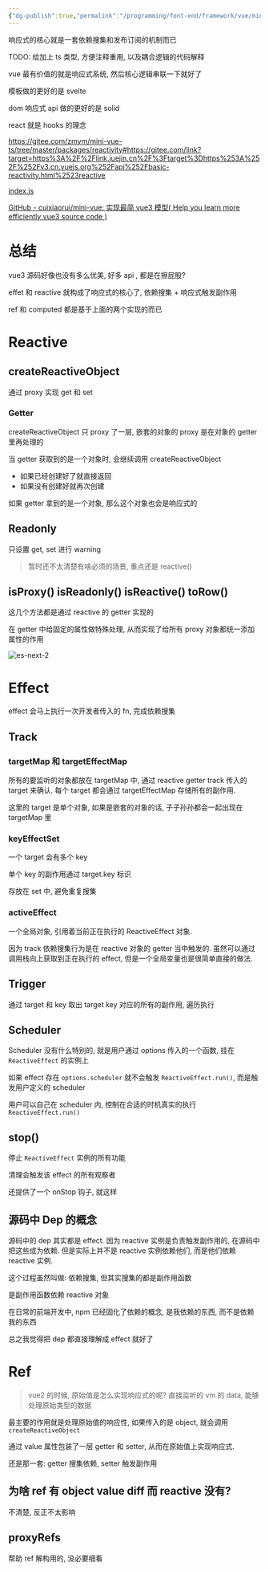 ```yaml
---
{"dg-publish":true,"permalink":"/programming/font-end/framework/vue/mini-vue3/"}
---
```



响应式的核心就是一套依赖搜集和发布订阅的机制而已

TODO: 给加上 ts 类型, 方便注释重用, 以及耦合逻辑的代码解释

vue 最有价值的就是响应式系统, 然后核心逻辑串联一下就好了

模板做的更好的是 svelte

dom 响应式 api 做的更好的是 solid

react 就是 hooks 的理念

https://gitee.com/zmym/mini-vue-ts/tree/master/packages/reactivity#https://gitee.com/link?target=https%3A%2F%2Flink.juejin.cn%2F%3Ftarget%3Dhttps%253A%252F%252Fv3.cn.vuejs.org%252Fapi%252Fbasic-reactivity.html%2523reactive

[index.js](https://github.com/liuweiGL/mini-vue/blob/main/index.js)

[GitHub - cuixiaorui/mini-vue: 实现最简 vue3 模型( Help you learn more efficiently vue3 source code )](https://github.com/cuixiaorui/mini-vue)


# 总结

vue3 源码好像也没有多么优美, 好多 api , 都是在擦屁股?

effet 和 reactive 就构成了响应式的核心了, 依赖搜集 + 响应式触发副作用

ref 和 computed 都是基于上面的两个实现的而已

# Reactive

## createReactiveObject

通过 proxy 实现 get 和 set

### Getter

createReactiveObject 只 proxy 了一层, 嵌套的对象的 proxy 是在对象的 getter 里再处理的

当 getter 获取到的是一个对象时, 会继续调用 createReactiveObject

+ 如果已经创建好了就直接返回
+ 如果没有创建好就再次创建

如果 getter 拿到的是一个对象, 那么这个对象也会是响应式的

## Readonly

只设置 get, set 进行 warning

> 暂时还不太清楚有啥必须的场景, 重点还是 reactive()

## isProxy() isReadonly() isReactive() toRow()

这几个方法都是通过 reactive 的 getter 实现的

在 getter 中给固定的属性做特殊处理, 从而实现了给所有 proxy 对象都统一添加属性的作用

![es-next-2](programming/font-end/primitive/es/es-next-2.md#通过%20Handler%20给%20Proxy%20对象添加属性)

# Effect

effect 会马上执行一次开发者传入的 fn, 完成依赖搜集

## Track

### targetMap 和 targetEffectMap

所有的要监听的对象都放在 targetMap 中, 通过 reactive getter track 传入的 target 来确认. 每个 target 都会通过 targetEffectMap 存储所有的副作用.

这里的 target 是单个对象, 如果是嵌套的对象的话, 子子孙孙都会一起出现在 targetMap 里

### keyEffectSet

一个 target 会有多个 key

单个 key 的副作用通过 target.key 标识

存放在 set 中, 避免重复搜集

### activeEffect

一个全局对象, 引用着当前正在执行的 ReactiveEffect 对象.

因为 track 依赖搜集行为是在 reactive 对象的 getter 当中触发的. 虽然可以通过调用栈向上获取到正在执行的 effect, 但是一个全局变量也是很简单直接的做法.

## Trigger

通过 target 和 key 取出 target key 对应的所有的副作用, 遍历执行

## Scheduler

Scheduler 没有什么特别的, 就是用户通过 options 传入的一个函数, 挂在 `ReactiveEffect` 的实例上

如果 effect 存在 `options.scheduler` 就不会触发 `ReactiveEffect.run()`, 而是触发用户定义的 scheduler

用户可以自己在 scheduler 内, 控制在合适的时机真实的执行 `ReactiveEffect.run()`

## stop()

停止 `ReactiveEffect` 实例的所有功能

清理会触发该 effect 的所有观察者

还提供了一个 onStop 钩子, 就这样

## 源码中 Dep 的概念

源码中的 dep 其实都是 effect. 因为 reactive 实例是负责触发副作用的, 在源码中把这些成为依赖. 但是实际上并不是 reactive 实例依赖他们, 而是他们依赖 reactive 实例.

这个过程虽然叫做: 依赖搜集, 但其实搜集的都是副作用函数

是副作用函数依赖 reactive 对象

在日常的前端开发中, npm 已经固化了依赖的概念, 是我依赖的东西, 而不是依赖我的东西

总之我觉得把 dep 都直接理解成 effect 就好了

# Ref

> vue2 的时候, 原始值是怎么实现响应式的呢? 直接监听的 vm 的 data, 能够处理原始类型的数据

最主要的作用就是处理原始值的响应性, 如果传入的是 object, 就会调用 `createReactiveObject`

通过 value 属性包装了一层 getter 和 setter, 从而在原始值上实现响应式.

还是那一套: getter 搜集依赖, setter 触发副作用

## 为啥 ref 有 object value diff 而 reactive 没有?

不清楚, 反正不太影响

## proxyRefs

帮助 ref 解构用的, 没必要细看